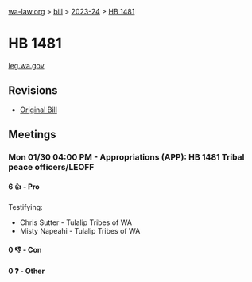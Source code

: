 [wa-law.org](/) > [bill](/bill/) > [2023-24](/bill/2023-24/) > [HB 1481](/bill/2023-24/hb/1481/)

# HB 1481
[leg.wa.gov](https://app.leg.wa.gov/billsummary?BillNumber=1481&Year=2023&Initiative=false)

## Revisions
* [Original Bill](1/)

## Meetings
### Mon 01/30 04:00 PM - Appropriations (APP): HB 1481 Tribal peace officers/LEOFF
#### 6 👍 - Pro
Testifying:
* Chris Sutter - Tulalip Tribes of WA
* Misty Napeahi - Tulalip Tribes of WA

#### 0 👎 - Con

#### 0 ❓ - Other

